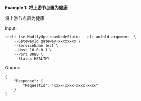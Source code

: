 **Example 1: 将上游节点置为健康**

将上游节点置为健康

Input: 

```
tccli tse ModifyUpstreamNodeStatus --cli-unfold-argument  \
    --GatewayId gateway-xxxxxxxx \
    --ServiceName test \
    --Host 10.0.0.1 \
    --Port 8080 \
    --Status HEALTHY
```

Output: 
```
{
    "Response": {
        "RequestId": "xxxx-xxxx-xxxx-xxxx"
    }
}
```

